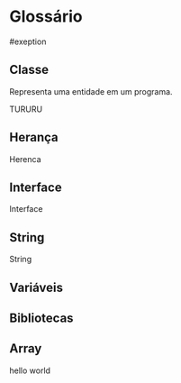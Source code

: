 # Glossário

#exeption
## Classe
Representa uma entidade em um programa.

TURURU

## Herança
Herenca
## Interface
Interface
## String
String
## Variáveis
## Bibliotecas
## Array
hello world
